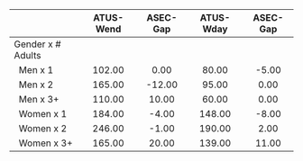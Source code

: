 
|                      |    ATUS-Wend |     ASEC-Gap |    ATUS-Wday |     ASEC-Gap |
| -------------------- | :----------: | :----------: | :----------: | :----------: |
| Gender x # Adults    |              |              |              |              |
| &nbsp;&nbsp;Men x 1  |       102.00 |         0.00 |        80.00 |        -5.00 |
| &nbsp;&nbsp;Men x 2  |       165.00 |       -12.00 |        95.00 |         0.00 |
| &nbsp;&nbsp;Men x 3+ |       110.00 |        10.00 |        60.00 |         0.00 |
| &nbsp;&nbsp;Women x 1 |       184.00 |        -4.00 |       148.00 |        -8.00 |
| &nbsp;&nbsp;Women x 2 |       246.00 |        -1.00 |       190.00 |         2.00 |
| &nbsp;&nbsp;Women x 3+ |       165.00 |        20.00 |       139.00 |        11.00 |

